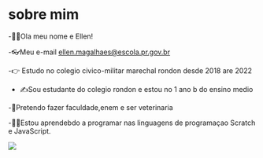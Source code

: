 # sobre mim 

-:woman_health_worker:Ola meu nome e Ellen!

-:eyeglasses:Meu e-mail ellen.magalhaes@escola.pr.gov.br

-:point_right: Estudo no colegio civico-militar marechal rondon desde 2018 are 2022

- :writing_hand:Sou estudante do colegio rondon e estou no 1 ano b do ensino medio

-:brain:Pretendo fazer faculdade,enem e ser veterinaria

-:woman_technologist:Estou aprendebdo a programar nas linguagens de programaçao Scratch e JavaScript.

![](https://img.shields.io/badge/Scratch-4D97FF?style=for-the-badge&logo=Scratch&logoColor=white)


